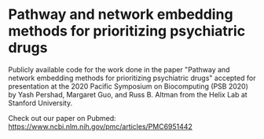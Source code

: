 # Pathway and network embedding methods for prioritizing psychiatric drugs

Publicly available code for the work done in the paper "Pathway and network embedding methods for prioritizing psychiatric drugs" accepted for presentation at the 2020 Pacific Symposium on Biocomputing (PSB 2020) by Yash Pershad, Margaret Guo, and Russ B. Altman from the Helix Lab at Stanford University.

Check out our paper on Pubmed: https://www.ncbi.nlm.nih.gov/pmc/articles/PMC6951442

